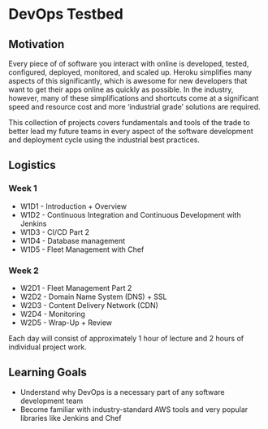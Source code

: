# DevOps Testbed

## Motivation
Every piece of of software you interact with online is developed, tested, configured, deployed, monitored, and scaled up. Heroku simplifies many aspects of this significantly, which is awesome for new developers that want to get their apps online as quickly as possible. In the industry, however, many of these simplifications and shortcuts come at a significant speed and resource cost and more ‘industrial grade’ solutions are required.

This collection of projects covers fundamentals and tools of the trade to better lead my future teams in every aspect of the software development and deployment cycle using the industrial best practices.

## Logistics

### Week 1
* W1D1 - Introduction + Overview
* W1D2 - Continuous Integration and Continuous Development with Jenkins
* W1D3 - CI/CD Part 2
* W1D4 - Database management
* W1D5 - Fleet Management with Chef

### Week 2
* W2D1 - Fleet Management Part 2
* W2D2 - Domain Name System (DNS) + SSL
* W2D3 - Content Delivery Network (CDN)
* W2D4 - Monitoring
* W2D5 - Wrap-Up + Review

Each day will consist of approximately 1 hour of lecture and 2 hours of individual project work.

## Learning Goals
* Understand why DevOps is a necessary part of any software development team
* Become familiar with industry-standard AWS tools and very popular libraries like Jenkins and Chef
